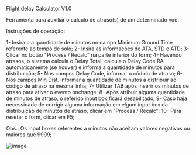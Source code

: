 Flight delay Calculator V1.0

Ferramenta para auxiliar o calculo de atraso(s) de um determinado voo. 

Instruções de operação:

1- Insira o a quantidade de minutos no campo Minimum Ground Time referente ao tempo de solo;
2- Insira as informações de ATA, STD e ATD;
3- Clicar no botão "Process / Recalc" na parte inferior do form;
4- Havendo atrasos, o sistema calcula o Delay Total, calcula o Delay Code RA automaticamente (se houver) e informa a quantidade de minutos para distribuição;
5- Nos campos Delay Code, informar o códido de atraso;
6- Nos campos Min Dist. informar a quantidade de minutos à distribuir ao código de atraso na mesma linha;
7- Utilizar TAB após inserir os minutos de atraso para ativar o evento onchange;
8- Após atribuir alguma quantidade de minutos de atraso, o referido input box ficará desabilitado;
9- Caso haja necessidade de corrigir alguma informação em elgum input box da distribuição de minutos de atraso, clicar em "Process / Recalc";
10- Para resetar o form, clicar em F5;

Obs.: Os input boxes referentes a minutos não aceitam valores negativos ou maiores que 9999; 


![image](https://github.com/HRod86/FlightDelayCalc/assets/119082360/ca4d1c72-3ec2-4a87-92d4-0a0898c02ee4)


